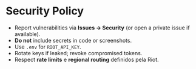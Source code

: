 # Security Policy

- Report vulnerabilities via **Issues → Security** (or open a private issue if available).  
- **Do not** include secrets in code or screenshots.  
- Use `.env` for `RIOT_API_KEY`.  
- Rotate keys if leaked; revoke compromised tokens.  
- Respect **rate limits** e **regional routing** definidos pela Riot.
